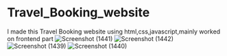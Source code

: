 # Travel_Booking_website
I made this Travel Booking website using html,css,javascript,mainly worked on frontend part
![Screenshot (1441)](https://github.com/Khushi8799/Travel_Booking_website/assets/108290629/918b1674-7260-41fa-b535-23854bffe7e7)
![Screenshot (1442)](https://github.com/Khushi8799/Travel_Booking_website/assets/108290629/19d2ec60-3346-4448-a793-7dd086177923)
![Screenshot (1439)](https://github.com/Khushi8799/Travel_Booking_website/assets/108290629/7c3beb00-11b8-43ca-8863-3823c60a5fc5)
![Screenshot (1440)](https://github.com/Khushi8799/Travel_Booking_website/assets/108290629/4f54f4fd-e6aa-43d6-82cf-c14003f81f21)
